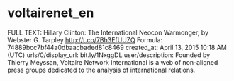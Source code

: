 # voltairenet_en

FULL TEXT: Hillary Clinton: The International Neocon Warmonger, by Webster G. Tarpley http://t.co/7Bh3EfUUZQ
Formula: 74889bcc7bf44a0dbaacbaded81c8469
created_at: April 13, 2015 10:18 AM (UTC)
urls/0/display_url: bit.ly/1NxggDL
user/description: Founded by Thierry Meyssan, Voltaire Network International is a web of non-aligned press groups dedicated to the analysis of international relations.